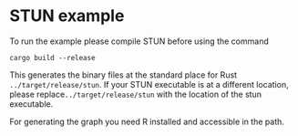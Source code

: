 # STUN example

To run the example please compile STUN before using the command

`cargo build --release`

This generates the binary files at the standard place for Rust
`../target/release/stun`. If your STUN executable is at a different
location, please replace`../target/release/stun` with the location
of the stun executable.

For generating the graph you need R installed and accessible in
the path.
